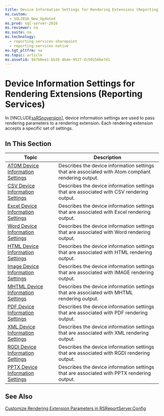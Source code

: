 ```yaml
---
title: Device Information Settings for Rendering Extensions (Reporting Services)
ms.custom: 
  - SQL2016_New_Updated
ms.prod: sql-server-2016
ms.reviewer: na
ms.suite: na
ms.technology: 
  - reporting-services-sharepoint
  - reporting-services-native
ms.tgt_pltfrm: na
ms.topic: article
ms.assetid: 947b0ee1-bb35-4b4e-9527-dc501566e7d1
---
```

# Device Information Settings for Rendering Extensions (Reporting Services)
  In [!INCLUDE[ssRSnoversion](../../Token/Other/ssRSnoversion_md.md)], device information settings are used to pass rendering parameters to a rendering extension. Each rendering extension accepts a specific set of settings.  
  
## In This Section  
  
|Topic|Description|  
|-----------|-----------------|  
|[ATOM Device Information Settings](../../Topics/TopicNameNotContainA/ATOM-Device-Information-Settings.md)|Describes the device information settings that are associated with Atom compliant rendering output.|  
|[CSV Device Information Settings](../../Topics/TopicNameNotContainA/CSV-Device-Information-Settings.md)|Describes the device information settings that are associated with CSV rendering output.|  
|[Excel Device Information Settings](../../Topics/TopicNameNotContainA/Excel-Device-Information-Settings.md)|Describes the device information settings that are associated with Excel rendering output.|  
|[Word Device Information Settings](../../Topics/TopicNameNotContainA/Word-Device-Information-Settings.md)|Describes the device information settings that are associated with Word rendering output.|  
|[HTML Device Information Settings](../../Topics/TopicNameNotContainA/HTML-Device-Information-Settings.md)|Describes the device information settings that are associated with HTML rendering output.|  
|[Image Device Information Settings](../../Topics/TopicNameNotContainA/Image-Device-Information-Settings.md)|Describes the device information settings that are associated with IMAGE rendering output.|  
|[MHTML Device Information Settings](../../Topics/TopicNameNotContainA/MHTML-Device-Information-Settings.md)|Describes the device information settings that are associated with MHTML rendering output.|  
|[PDF Device Information Settings](../../Topics/TopicNameNotContainA/PDF-Device-Information-Settings.md)|Describes the device information settings that are associated with PDF rendering output.|  
|[XML Device Information Settings](../../Topics/TopicNameNotContainA/XML-Device-Information-Settings.md)|Describes the device information settings that are associated with XML rendering output.|  
|[RGDI Device Information Settings](../../Topics/TopicNameNotContainA/RGDI-Device-Information-Settings.md)|Describes the device information settings that are associated with RGDI rendering output.|  
|[PPTX Device Information Settings](../../Topics/TopicNameNotContainA/PPTX-Device-Information-Settings.md)|Describes the device information settings that are associated with PPTX rendering output.|  
  
## See Also  
 [Customize Rendering Extension Parameters in RSReportServer.Config](../../Topics/TopicNameNotContainA/Customize-Rendering-Extension-Parameters-in-RSReportServer.Config.md)  
  
  
